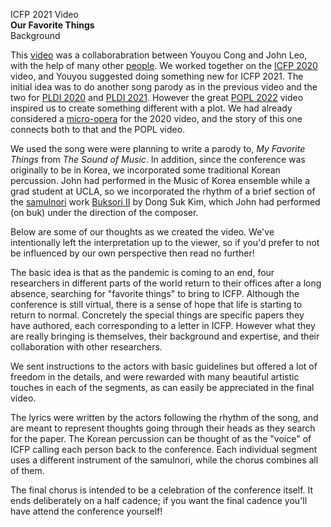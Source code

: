 ICFP 2021 Video\
**Our Favorite Things**\
Background

This [video](https://www.youtube.com/watch?v=nzcMpLkkCrc) was a
collaborabration between Youyou Cong and John Leo, with the help of
many other [people](Credits.md). We worked together on the [ICFP
2020](https://www.youtube.com/watch?v=Fte5wwnwCws) video, and Youyou
suggested doing something new for ICFP 2021. The initial idea was to
do another song parody as in the previous video and the two for [PLDI
2020](https://www.youtube.com/watch?v=hVMCl64Uhe8) and [PLDI
2021](https://www.youtube.com/watch?v=77999Td20TM). However the great
[POPL 2022](https://www.youtube.com/watch?v=707tBQ07I-A) video
inspired us to create something different with a plot. We had already
considered a
[micro-opera](https://github.com/halfaya/icfp2020/tree/master/opera)
for the 2020 video, and the story of this one connects both to that
and the POPL video.

We used the song were were planning to write a parody to, *My Favorite
Things* from *The Sound of Music*. In addition, since the conference
was originally to be in Korea, we incorporated some traditional Korean
percussion. John had performed in the Music of Korea ensemble while a
grad student at UCLA, so we incorporated the rhythm of a brief section
of the [samulnori](https://en.wikipedia.org/wiki/Samul_nori) work
[Buksori II](https://www.youtube.com/watch?v=V6Jh6m3ZXFk) by Dong Suk
Kim, which John had performed (on buk) under the direction of the
composer.

Below are some of our thoughts as we created the video. We've
intentionally left the interpretation up to the viewer, so if you'd
prefer to not be influenced by our own perspective then read no
further!

The basic idea is that as the pandemic is coming to an end, four
researchers in different parts of the world return to their offices
after a long absence, searching for "favorite things" to bring to
ICFP. Although the conference is still virtual, there is a sense of
hope that life is starting to return to normal. Concretely the special
things are specific papers they have authored, each corresponding to a
letter in ICFP. However what they are really bringing is themselves,
their background and expertise, and their collaboration with other
researchers.

We sent instructions to the actors with basic guidelines but offered a
lot of freedom in the details, and were rewarded with many beautiful
artistic touches in each of the segments, as can easily be appreciated
in the final video.

The lyrics were written by the actors following the rhythm of the
song, and are meant to represent thoughts going through their heads as
they search for the paper. The Korean percussion can be thought of as
the "voice" of ICFP calling each person back to the conference. Each
individual segment uses a different instrument of the samulnori, while
the chorus combines all of them.

The final chorus is intended to be a celebration of the conference
itself. It ends deliberately on a half cadence; if you want the final
cadence you'll have attend the conference yourself!



